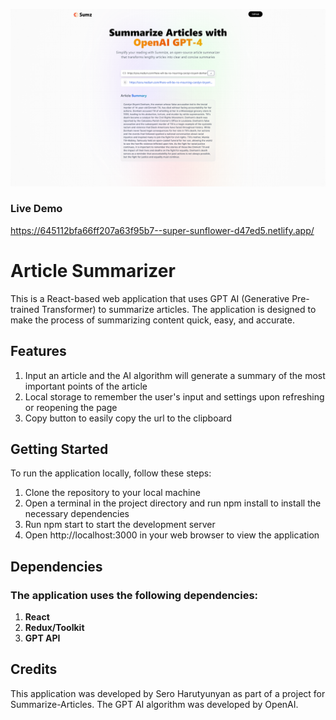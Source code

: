 ![Summarize Article](./src/assets/image1.png "Summarize Article")

### Live Demo
https://645112bfa66ff207a63f95b7--super-sunflower-d47ed5.netlify.app/

# Article Summarizer
This is a React-based web application that uses GPT AI (Generative Pre-trained Transformer) to summarize articles. The application is designed to make the process of summarizing content quick, easy, and accurate.

## Features
1. Input an article and the AI algorithm will generate a summary of the most important points of the article
2. Local storage to remember the user's input and settings upon refreshing or reopening the page
3. Copy button to easily copy the url to the clipboard

## Getting Started
To run the application locally, follow these steps:

1. Clone the repository to your local machine
2. Open a terminal in the project directory and run npm install to install the necessary dependencies
3. Run npm start to start the development server
4. Open http://localhost:3000 in your web browser to view the application

## Dependencies
### The application uses the following dependencies:

1. **React**
2. **Redux/Toolkit**
3. **GPT API**

## Credits
This application was developed by Sero Harutyunyan as part of a project for Summarize-Articles. The GPT AI algorithm was developed by OpenAI.

